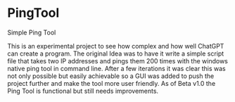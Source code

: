 # PingTool
Simple Ping Tool

This is an experimental project to see how complex and how well ChatGPT can create a program. The original Idea was to have it write a simple script file that takes two IP addresses and pings them 200 times with the windows native ping tool in command line. After a few iterations it was clear this was not only possible but easily achievable so a GUI was added to push the project further and make the tool more user friendly. As of Beta v1.0 the Ping Tool is functional but still needs improvements.
